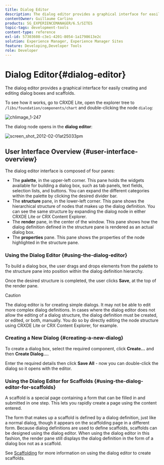 ```yaml
---
title: Dialog Editor
description: The dialog editor provides a graphical interface for easily creating and editing dialog boxes and scaffolds.
contentOwner: Guillaume Carlino
products: SG_EXPERIENCEMANAGER/6.5/SITES
topic-tags: development-tools
content-type: reference
exl-id: 57303608-c3e1-4201-8054-1a1798613e2c
solution: Experience Manager, Experience Manager Sites
feature: Developing,Developer Tools
role: Developer
---
```

# Dialog Editor{#dialog-editor}

The dialog editor provides a graphical interface for easily creating and editing dialog boxes and scaffolds.

To see how it works, go to CRXDE Lite, open the explorer tree to `/libs/foundation/components/chart` and double-clicking the node `dialog`:

![chlimage_1-247](assets/chlimage_1-247.png)

The dialog node opens in the **dialog editor**:

![screen_shot_2012-02-01at25033pm](assets/screen_shot_2012-02-01at25033pm.png)

## User Interface Overview {#user-interface-overview}

The dialog editor interface is composed of four panes:

* The **palette**, in the upper-left corner. This pane holds the widgets available for building a dialog box, such as tab panels, text fields, selection lists, and buttons. You can expand the different categories within the palette by clicking the desired divider bar.
* The **structure** pane, in the lower-left corner. This pane shows the hierarchical structure of nodes that makes up the dialog definition. You can see the same structure by expanding the dialog node in either CRXDE Lite or CRX Content Explorer.
* The **render** pane, in the center of the window. This pane shows how the dialog definition defined in the structure pane is rendered as an actual dialog box.
* The **properties** pane. This pane shows the properties of the node highlighted in the structure pane.

### Using the Dialog Editor {#using-the-dialog-editor}

To build a dialog box, the user drags and drops elements from the palette to the structure pane into position within the dialog definition hierarchy.

Once the desired structure is completed, the user clicks **Save**, at the top of the render pane.

>[!CAUTION]
>
>The dialog editor is for creating simple dialogs. It may not be able to edit more complex dialog definitions. In cases where the dialog editor does not allow the editing of a dialog structure, the dialog definition must be created, or edited, or both, manually. You do so by directly editing the node structure using CRXDE Lite or CRX Content Explorer, for example.

### Creating a New Dialog {#creating-a-new-dialog}

To create a dialog box, select the required component, click **Create...** and then **Create Dialog...**.

Enter the required details then click **Save All** - now you can double-click the dialog so it opens with the editor.

### Using the Dialog Editor for Scaffolds {#using-the-dialog-editor-for-scaffolds}

A scaffold is a special page containing a form that can be filled in and submitted in one step. This lets you rapidly create a page using the content entered.

The form that makes up a scaffold is defined by a dialog definition, just like a normal dialog, though it appears on the scaffolding page in a different form. Because dialog definitions are used to define scaffolds, scaffolds can be designed using the dialog editor. When using the dialog editor in this fashion, the render pane still displays the dialog definition in the form of a dialog box not as a scaffold.

See [Scaffolding](/help/sites-authoring/scaffolding.md) for more information on using the dialog editor to create scaffolds.
